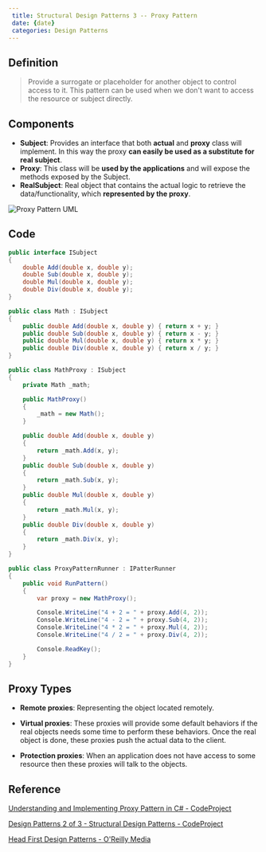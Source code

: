 ```yaml
---
 title: Structural Design Patterns 3 -- Proxy Pattern
 date: {date}
 categories: Design Patterns
---
```


## Definition

>Provide a surrogate or placeholder for another object to control access to it. This pattern can be used when we don't want to access the resource or subject directly.

## Components

* __Subject__: Provides an interface that both __actual__ and __proxy__ class will implement. In this way the proxy __can easily be used as a substitute for real subject__.
* __Proxy__: This class will be __used by the applications__ and will expose the methods exposed by the Subject.
* __RealSubject__: Real object that contains the actual logic to retrieve the data/functionality, which __represented by the proxy__.

![Proxy Pattern UML](http://upload-images.jianshu.io/upload_images/3131810-508eba3a450b3cd1.gif?imageMogr2/auto-orient/strip)

<!-- More -->

## Code

~~~cs
public interface ISubject
{
    double Add(double x, double y);
    double Sub(double x, double y);
    double Mul(double x, double y);
    double Div(double x, double y);
}

public class Math : ISubject
{
    public double Add(double x, double y) { return x + y; }
    public double Sub(double x, double y) { return x - y; }
    public double Mul(double x, double y) { return x * y; }
    public double Div(double x, double y) { return x / y; }
}

public class MathProxy : ISubject
{
    private Math _math;

    public MathProxy()
    {
        _math = new Math();
    }

    public double Add(double x, double y)
    {
        return _math.Add(x, y);
    }
    public double Sub(double x, double y)
    {
        return _math.Sub(x, y);
    }
    public double Mul(double x, double y)
    {
        return _math.Mul(x, y);
    }
    public double Div(double x, double y)
    {
        return _math.Div(x, y);
    }
}

public class ProxyPatternRunner : IPatterRunner
{
    public void RunPattern()
    {
        var proxy = new MathProxy();

        Console.WriteLine("4 + 2 = " + proxy.Add(4, 2));
        Console.WriteLine("4 - 2 = " + proxy.Sub(4, 2));
        Console.WriteLine("4 * 2 = " + proxy.Mul(4, 2));
        Console.WriteLine("4 / 2 = " + proxy.Div(4, 2));

        Console.ReadKey();
    }
}
~~~

## Proxy Types

* __Remote proxies__: Representing the object located remotely.

* __Virtual proxies__: These proxies will provide some default behaviors if the real objects needs some time to perform these behaviors. Once the real object is done, these proxies push the actual data to the client.

* __Protection proxies__: When an application does not have access to some resource then these proxies will talk to the objects.

## Reference

[Understanding and Implementing Proxy Pattern in C# - CodeProject](https://www.google.com.au/url?sa=t&rct=j&q=&esrc=s&source=web&cd=2&cad=rja&uact=8&ved=0ahUKEwitscX1m_TTAhXLFJQKHe6MD7YQFggyMAE&url=https%3A%2F%2Fwww.codeproject.com%2FArticles%2F492594%2FUnderstanding-and-Implementing-Proxy-Pattern-in-Cs&usg=AFQjCNEuPk8k1A4RZH8tfkzUmIiQwdMaeQ&sig2=poTBB6exI7ZeW2X-WmDziQ)

[Design Patterns 2 of 3 - Structural Design Patterns - CodeProject](https://www.codeproject.com/Articles/438922/Design-Patterns-of-Structural-Design-Patterns)

[Head First Design Patterns - O'Reilly Media](https://www.google.com.au/url?sa=t&rct=j&q=&esrc=s&source=web&cd=1&ved=0ahUKEwjE74WWy7rTAhVEppQKHfqGAjoQFggiMAA&url=http%3A%2F%2Fshop.oreilly.com%2Fproduct%2F9780596007126.do&usg=AFQjCNF91VIwQIeGyXH4xU67GibpAiRKRA&sig2=YcwhV4RTfJRpzWn3xsIcoA)